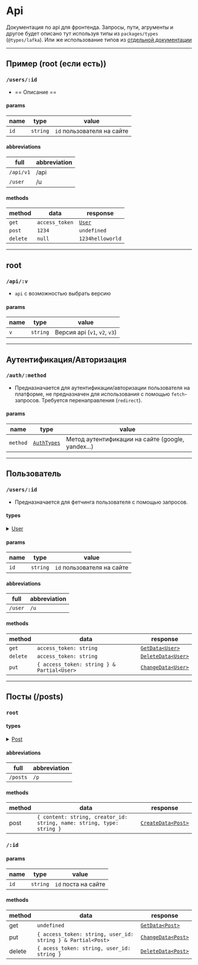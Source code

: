 # Api
Документация по api для фронтенда. Запросы, пути, агрументы и другое будет описано тут используя типы из `packages/types` (`@types/lafka`). Или же использование типов из [отдельной документации](./types.doc.md)

<hr>

## Пример (root (если есть))
### `/users/:id`

- == Описание ==

#### params
| name         | type               | value                        |
| ------------ | ------------------ | --------------------------   |
| `id`         | `string`           | `id` пользователя на сайте   |

#### abbreviations
| full          | abbreviation       |
| ------------- | ------------------ |
| `/api/v1`       | /api               |
| `/user`         | /u                 |

#### methods
| method       | data            | response |
| ------------ | --------------- | -------- |
| `get`        | `access_token`  | [`User`](./types.doc.md#user)   |
| `post`       | `1234`          | `undefined` |
| `delete`     | `null`          | `1234helloworld` |

<hr>

## root
### `/api/:v`
- `api` с возможностью выбрать версию

#### params
| name         | type               | value                                 |
| ------------ | ------------------ | -------------------------------       |
| `v`          | `string`           | Версия api (`v1`, `v2`, `v3`)         |

<hr>

## Аутентификация/Авторизация
### `/auth/:method`

- Предназначается для аутентификации/авторизации пользователя на платформе, не предназначен для использования с помощью `fetch`-запросов. Требуется перенаправления (`redirect`).

#### params
| name         | type               | value                        |
| ------------ | ------------------ | --------------------------   |
| `method`     | [`AuthTypes`](./types.doc.md#authtypes)        | Метод аутентификации на сайте (google, yandex...)   |

<hr>

## Пользователь
### `/users/:id`

- Предназначается для фетчинга пользователя с помощью запросов.

#### types
<details>
<summary><a href="./types.doc.md#user">User</a></summary>

```ts
interface User {
	id: string;

	username: string;
	nickname?: string;
	avatar?: string;

	biography?: string;
	links: Link[];

	created_at: Date;

	forum_posts: string[];
	blog_posts: string[];
	followed_forum_posts: string[];
	followed_blog_posts: string[];
	blocked_posts: string[];

	followers: string[];
	following: string[];
}
```

</details>

#### params
| name         | type               | value                        |
| ------------ | ------------------ | --------------------------   |
| `id`         | `string`           | `id` пользователя на сайте   |
#### abbreviations
| full          | abbreviation       |
| ------------- | ------------------ |
| `/user`       | `/u`               |
#### methods
| method       | data                | response |
| ------------ | ------------------  | -------- |
| `get`        | `access_token: string`      | [`GetData<User>`](./types.doc.md#getdata) |
| `delete`     | `access_token: string`      | [`DeleteData<User>`](./types.doc.md#deletedata) |
| `put`        | `{ access_token: string } & Partial<User>`      | [`ChangeData<User>`](./types.doc.md/#changedata) |

<hr>

## Посты (/posts)
### `root`

#### types
<details>
<summary><a href="./types.doc.md#post">Post</a></summary>

```ts
interface Post {
	id: string;

	name: string;
	content: string;
	description?: string;
	comments: string[];
	followers: number;

	created_at: Date;
	changed_at?: Date;

	creator_id: string;

	type: "forum" | "blog";
	view_status: 0 | 1;

	// Forum post:

	tags: Tag[] | null;
	status: PostStatus | null;

	// Blog post:

	likes: number | null;
	dislikes: number | null;
	reposts: number | null;
}
```

</details>

#### abbreviations
| full          | abbreviation       |
| ------------- | ------------------ |
| `/posts`      | `/p`               |
#### methods
| method       | data                | response |
| ------------ | ------------------  | -------- |
| post         | `{ content: string, creator_id: string, name: string, type: string }` | [`CreateData<Post>`](./types.doc.md#createdata) |

### `/:id`
#### params
| name         | type               | value                        |
| ------------ | ------------------ | --------------------------   |
| `id`         | `string`           | `id` поста на сайте          |
#### methods
| method       | data                | response |
| ------------ | ------------------  | -------- |
| get          | `undefined`              | [`GetData<Post>`](./types.doc.md#getdata) |
| put          | `{ access_token: string, user_id: string } & Partial<Post>`     | [`ChangeData<Post>`](./types.doc.md#changedata) |
| delete       | `{ acess_token: string, user_id: string }` | [`DeleteData<Post>`](./types.doc.md#deletedata) |